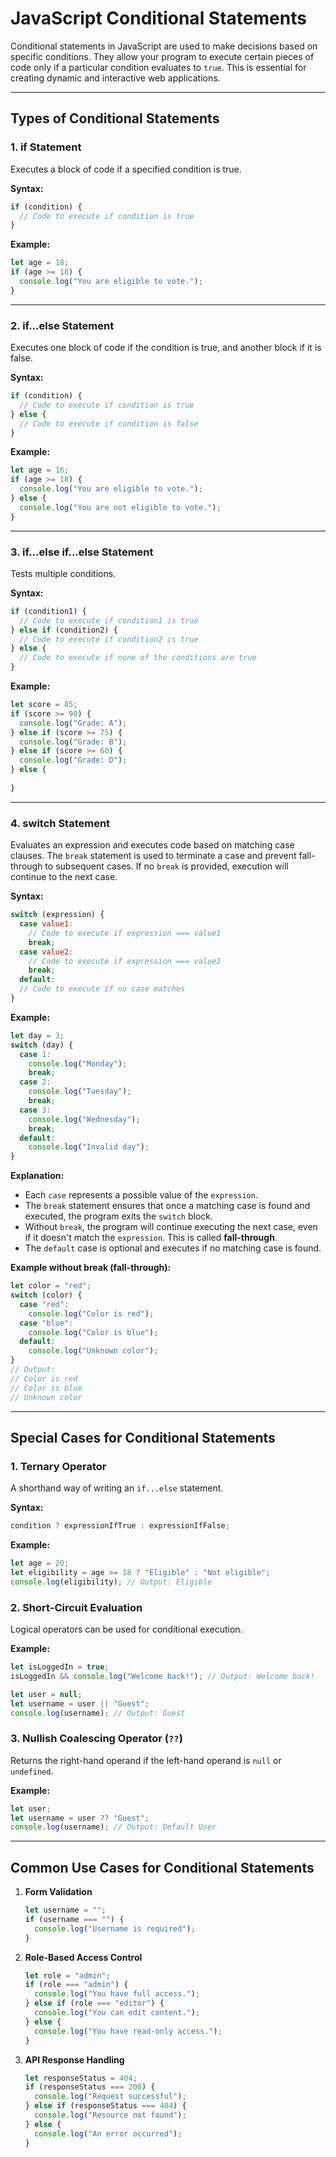 # JavaScript Conditional Statements

Conditional statements in JavaScript are used to make decisions based on specific conditions. They allow your program to execute certain pieces of code only if a particular condition evaluates to `true`. This is essential for creating dynamic and interactive web applications.

---

## Types of Conditional Statements

### 1. **if Statement**

Executes a block of code if a specified condition is true.

**Syntax:**

```js
if (condition) {
  // Code to execute if condition is true
}
```

**Example:**

```js
let age = 18;
if (age >= 18) {
  console.log("You are eligible to vote.");
}
```

---

### 2. **if...else Statement**

Executes one block of code if the condition is true, and another block if it is false.

**Syntax:**

```js
if (condition) {
  // Code to execute if condition is true
} else {
  // Code to execute if condition is false
}
```

**Example:**

```js
let age = 16;
if (age >= 18) {
  console.log("You are eligible to vote.");
} else {
  console.log("You are not eligible to vote.");
}
```

---

### 3. **if...else if...else Statement**

Tests multiple conditions.

**Syntax:**

```js
if (condition1) {
  // Code to execute if condition1 is true
} else if (condition2) {
  // Code to execute if condition2 is true
} else {
  // Code to execute if none of the conditions are true
}
```

**Example:**

```js
let score = 85;
if (score >= 90) {
  console.log("Grade: A");
} else if (score >= 75) {
  console.log("Grade: B");
} else if (score >= 60) {
  console.log("Grade: D");
} else {
  
}
```

---

### 4. **switch Statement**

Evaluates an expression and executes code based on matching case clauses. The `break` statement is used to terminate a case and prevent fall-through to subsequent cases. If no `break` is provided, execution will continue to the next case.

**Syntax:**

```js
switch (expression) {
  case value1:
    // Code to execute if expression === value1
    break;
  case value2:
    // Code to execute if expression === value2
    break;
  default:
  // Code to execute if no case matches
}
```

**Example:**

```js
let day = 3;
switch (day) {
  case 1:
    console.log("Monday");
    break;
  case 2:
    console.log("Tuesday");
    break;
  case 3:
    console.log("Wednesday");
    break;
  default:
    console.log("Invalid day");
}
```

**Explanation:**

- Each `case` represents a possible value of the `expression`.
- The `break` statement ensures that once a matching case is found and executed, the program exits the `switch` block.
- Without `break`, the program will continue executing the next case, even if it doesn't match the `expression`. This is called **fall-through**.
- The `default` case is optional and executes if no matching case is found.

**Example without break (fall-through):**

```js
let color = "red";
switch (color) {
  case "red":
    console.log("Color is red");
  case "blue":
    console.log("Color is blue");
  default:
    console.log("Unknown color");
}
// Output:
// Color is red
// Color is blue
// Unknown color
```

---

## Special Cases for Conditional Statements

### 1. **Ternary Operator**

A shorthand way of writing an `if...else` statement.

**Syntax:**

```js
condition ? expressionIfTrue : expressionIfFalse;
```

**Example:**

```js
let age = 20;
let eligibility = age >= 18 ? "Eligible" : "Not eligible";
console.log(eligibility); // Output: Eligible
```

### 2. **Short-Circuit Evaluation**

Logical operators can be used for conditional execution.

**Example:**

```js
let isLoggedIn = true;
isLoggedIn && console.log("Welcome back!"); // Output: Welcome back!

let user = null;
let username = user || "Guest";
console.log(username); // Output: Guest
```

### 3. **Nullish Coalescing Operator (`??`)**

Returns the right-hand operand if the left-hand operand is `null` or `undefined`.

**Example:**

```js
let user;
let username = user ?? "Guest";
console.log(username); // Output: Default User
```

---

## Common Use Cases for Conditional Statements

1. **Form Validation**

   ```js
   let username = "";
   if (username === "") {
     console.log("Username is required");
   }
   ```

2. **Role-Based Access Control**

   ```js
   let role = "admin";
   if (role === "admin") {
     console.log("You have full access.");
   } else if (role === "editor") {
     console.log("You can edit content.");
   } else {
     console.log("You have read-only access.");
   }
   ```

3. **API Response Handling**
   ```js
   let responseStatus = 404;
   if (responseStatus === 200) {
     console.log("Request successful");
   } else if (responseStatus === 404) {
     console.log("Resource not found");
   } else {
     console.log("An error occurred");
   }
   ```
